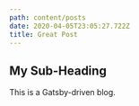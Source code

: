 ```yaml
---
path: content/posts
date: 2020-04-05T23:05:27.722Z
title: Great Post
---
```

## My Sub-Heading

This is a Gatsby-driven blog.